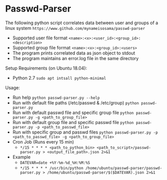 # Passwd-Parser
The following python script correlates data between user and groups of a linux system
`https://www.github.com/mynameisosama/passwd-parser`

- Supported user file format `<name>:<x>:<user_id>:<group_id>:<description>`
- Supported group file format `<name>:<x>:<group_id>:<users>`
- The program prints correlated data as json object to stdout
- The program maintains an error.log file in the same directory

Setup Requirements (on Ubuntu 18.04):
- Python 2.7 `sudo apt intsall python-minimal`

Usage:
- Run help `python passwd-parser.py --help`
- Run with default file paths (/etc/passwd & /etc/group) `python passwd-parser.py`
- Run with default passwd file and specific group file `python passwd-parser.py -g <path_to_group_file>`
- Run with default group file and specific passwd file `python passwd-parser.py -p <path_to_passwd_file>`
- Run with specific group and passwd files `python passwd-parser.py -p <path_to_passwd_file> -g <path_to_group_file>`
- Cron Job (Runs every 15 min)
    - `*/15 * * * * <path_to_python_bin> <path_to_script>/passwd-parser.py > <output_file_path>.json 2>&1`
- Example
    - `DATEVAR=date +%Y-%m-%d_%H:%M:%S`
    - `*/15 * * * * /usr/bin/python /home/ubuntu/passwd-parser/passwd-parser.py > /home/ubuntu/passwd-parser/$($DATEVAR).json 2>&1`
    
